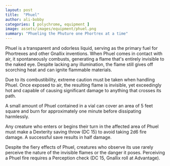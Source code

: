```yaml
---
layout: post
title:  "Phuel"
author: ali-bobby
categories: [ polychrome, equipment ]
image: assets/images/equipment/phuel.png
summary: "Phueling the Phuture one Phortrex at a time"
---
```


Phuel is a transparent and odorless liquid, serving as the primary fuel for Phortrexes and other Gnallix inventions. When Phuel comes in contact with air, it spontaneously combusts, generating a flame that's entirely invisible to the naked eye. Despite lacking any illumination, the flame still gives off scorching heat and can ignite flammable materials.

Due to its combustibility, extreme caution must be taken when handling Phuel. Once exposed to air, the resulting flame is invisible, yet exceedingly hot and capable of causing significant damage to anything that crosses its path.

A small amount of Phuel contained in a vial can cover an area of 5 feet square and burn for approximately one minute before dissipating harmlessly.

Any creature who enters or begins their turn in the affected area of Phuel must make a Dexterity saving throw (DC 15) to avoid taking 2d6 fire damage. A successful save results in half damage.

Despite the fiery effects of Phuel, creatures who observe its use rarely perceive the nature of the invisible flames or the danger it poses. Perceiving a Phuel fire requires a Perception check (DC 15, Gnallix roll at Advantage).